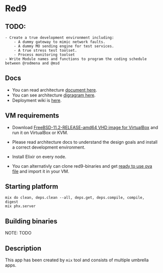 # Red9

## TODO:
    - Create a true development environment including:
        - A dummy gateway to mimic network faults.
        - A dummy MO sending engine for test services.
        - A true stress test toolset.
        - Process monitoring toolset
    - Write Module names and functions to program the coding schedule between @rodmena and @msd

## Docs
- You can read architecture [document here](https://gitman.ir/sPod/red9-architecture/src/master/architecture.pdf).
- You can see architecture [digragram here](https://gitman.ir/sPod/red9-architecture/raw/master/diagram.png).
- Deployment wiki is [here](https://gitman.ir/sPod/red9-deployment-docs/wiki).

## VM requirements
- Download [FreeBSD-11.2-RELEASE-amd64 VHD image for VirtualBox](https://download.freebsd.org/ftp/releases/VM-IMAGES/11.2-RELEASE/amd64/Latest/FreeBSD-11.2-RELEASE-amd64.vhd.xz) and run it on VirtualBox or KVM.
- Please read architecture docs to understand the design goals and install a correct development environment.

- Install Elixir on every node.

- You can alternativly can clone red9-binaries and get [ready to use ova file](https://gitman.ir/sPod/red9-binaries) and import it in your VM.

## Starting platform
```
mix do clean, deps.clean --all, deps.get, deps.compile, compile, digest
mix phx.server

```

## Building binaries
 NOTE: TODO


## Description
This app has been created by `mix` tool and consists of multiple umbrella apps.


